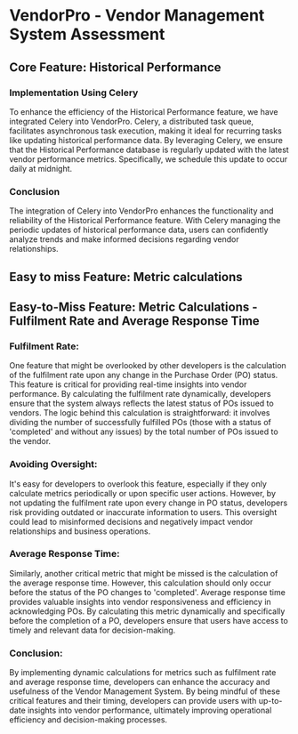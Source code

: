 # VendorPro - Vendor Management System Assessment

## Core Feature: Historical Performance

### Implementation Using Celery
To enhance the efficiency of the Historical Performance feature, we have integrated Celery into VendorPro. Celery, a distributed task queue, facilitates asynchronous task execution, making it ideal for recurring tasks like updating historical performance data. By leveraging Celery, we ensure that the Historical Performance database is regularly updated with the latest vendor performance metrics. Specifically, we schedule this update to occur daily at midnight. 

### Conclusion
The integration of Celery into VendorPro enhances the functionality and reliability of the Historical Performance feature. With Celery managing the periodic updates of historical performance data, users can confidently analyze trends and make informed decisions regarding vendor relationships.



## Easy to miss Feature: Metric calculations

## Easy-to-Miss Feature: Metric Calculations - Fulfilment Rate and Average Response Time

### Fulfilment Rate:
One feature that might be overlooked by other developers is the calculation of the fulfilment rate upon any change in the Purchase Order (PO) status. This feature is critical for providing real-time insights into vendor performance. By calculating the fulfilment rate dynamically, developers ensure that the system always reflects the latest status of POs issued to vendors. The logic behind this calculation is straightforward: it involves dividing the number of successfully fulfilled POs (those with a status of 'completed' and without any issues) by the total number of POs issued to the vendor.

### Avoiding Oversight:
It's easy for developers to overlook this feature, especially if they only calculate metrics periodically or upon specific user actions. However, by not updating the fulfilment rate upon every change in PO status, developers risk providing outdated or inaccurate information to users. This oversight could lead to misinformed decisions and negatively impact vendor relationships and business operations.

### Average Response Time:
Similarly, another critical metric that might be missed is the calculation of the average response time. However, this calculation should only occur before the status of the PO changes to 'completed'. Average response time provides valuable insights into vendor responsiveness and efficiency in acknowledging POs. By calculating this metric dynamically and specifically before the completion of a PO, developers ensure that users have access to timely and relevant data for decision-making.

### Conclusion:
By implementing dynamic calculations for metrics such as fulfilment rate and average response time, developers can enhance the accuracy and usefulness of the Vendor Management System. By being mindful of these critical features and their timing, developers can provide users with up-to-date insights into vendor performance, ultimately improving operational efficiency and decision-making processes.